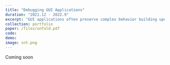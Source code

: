 ```yaml
---
title: "Debugging GUI Applications"
duration: "2021.12 - 2022.9"
excerpt: "GUI applications often preserve complex behavior building upon at least three layers of information: GUI changes, code execution, and user-interactions. To help programmers reason about the behavior of GUI applications, we implemented a debugger that directly displays intermediate GUI states without requiring probing into code execution. Without using logs or breakpoints, users can see a timeline of changes in the GUI and their connections to the code in the tool, and such information is always up-to-date to the code."
collection: portfolio
paper: /files/unfold.pdf
code:
demo:
image: snt.png
---
```


Coming soon
